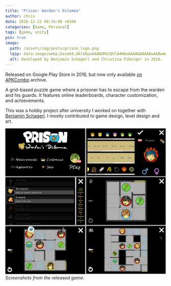 ```yaml
---
title: "Prison: Warden's Dilemma"
author: chris
date: 2016-12-22 00:34:00 +0100
categories: [Game, Personal]
tags: [game, unity]
pin: true
image:
  path: /assets/img/posts/prison_logo.png
  lqip: data:image/webp;base64,UklGRpoAAABXRUJQVlA4WAoAAAAQAAAADwAABwAAQUxQSDIAAAARL0AmbZurmr57yyIiqE8oiG0bejIYEQTgqiDA9vqnsUSI6H+oAERp2HZ65qP/VIAWAFZQOCBCAAAA8AEAnQEqEAAIAAVAfCWkAALp8sF8rgRgAP7o9FDvMCkMde9PK7euH5M1m6VWoDXf2FkP3BqV0ZYbO6NA/VFIAAAA
  alt: Developed by Benjamin Schagerl and Christina Piberger in 2016.
---
```


Released on Google Play Store in 2016, but now only available [on APKCombo](https://apkcombo.com/prison-warden-s-dilemma/com.SuperiorCoding.PrisonWD/) archive.

A grid-based puzzle game where a prisoner has to escape from the warden and his guards. It features online leaderboards, character customization, and achievements.

This was a hobby project after university I worked on together with [Benjamin Schagerl](https://www.benjaminschagerl.com/). I mostly contributed to game design, level design and art.


![img-prison-screenshot](/assets/img/posts/prison_screenshots.png)
_Screenshots from the released game._

